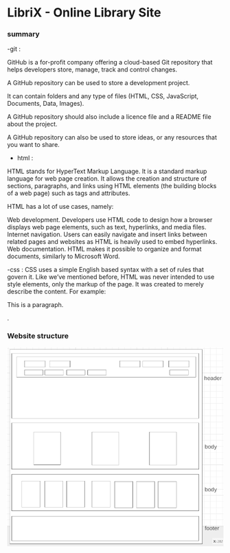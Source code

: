 # LibriX - Online Library Site
### summary
<p>-git :

GitHub is a for-profit company offering a cloud-based Git repository that helps developers store, manage, track and control changes.

A GitHub repository can be used to store a development project.

It can contain folders and any type of files (HTML, CSS, JavaScript, Documents, Data, Images).

A GitHub repository should also include a licence file and a README file about the project.

A GitHub repository can also be used to store ideas, or any resources that you want to share.



- html :

HTML stands for HyperText Markup Language. It is a standard markup language for web page creation.
It allows the creation and structure of sections, paragraphs, and links using HTML elements (the building blocks of a web page) such as tags and attributes. 

HTML has a lot of use cases, namely:

Web development. Developers use HTML code to design how a browser displays web page elements, such as text, hyperlinks, and media files. 
Internet navigation. Users can easily navigate and insert links between related pages and websites as HTML is heavily used to embed hyperlinks. 
Web documentation. HTML makes it possible to organize and format documents, similarly to Microsoft Word.

-css :
CSS uses a simple English based syntax with a set of rules that govern it. Like we’ve mentioned before,
HTML was never intended to use style elements, only the markup of the page.
It was created to merely describe the content. For example: <p>This is a paragraph.</p>. </p>

### Website structure
![wireframe image](/Screenshot%202023-03-09%20100922.png
)



